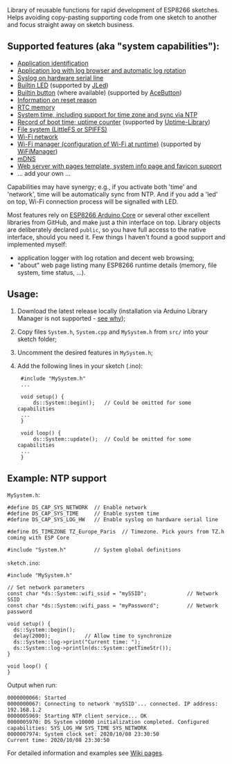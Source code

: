 Library of reusable functions for rapid development of ESP8266 sketches. Helps avoiding copy-pasting supporting code from one sketch to another and focus straight away on sketch business.

Supported features (aka "system capabilities"):
-----------------------------------------------
* [Application identification](https://github.com/denis-stepanov/esp-ds-system/wiki/DS_CAP_APP_ID)
* [Application log with log browser and automatic log rotation](https://github.com/denis-stepanov/esp-ds-system/wiki/DS_CAP_APP_LOG)
* [Syslog on hardware serial line](https://github.com/denis-stepanov/esp-ds-system/wiki/DS_CAP_SYS_LOG_HW)
* [Builtin LED](https://github.com/denis-stepanov/esp-ds-system/wiki/) (supported by [JLed](https://github.com/jandelgado/jled))
* [Builtin button](https://github.com/denis-stepanov/esp-ds-system/wiki/DS_CAP_BUTTON) (where available) (supported by [AceButton](https://github.com/bxparks/AceButton))
* [Information on reset reason](https://github.com/denis-stepanov/esp-ds-system/wiki/DS_CAP_SYS_RESET)
* [RTC memory](https://github.com/denis-stepanov/esp-ds-system/wiki/DS_CAP_SYS_RTCMEM)
* [System time, including support for time zone and sync via NTP](https://github.com/denis-stepanov/esp-ds-system/wiki/DS_CAP_SYS_TIME)
* [Record of boot time; uptime counter](https://github.com/denis-stepanov/esp-ds-system/wiki/DS_CAP_SYS_UPTIME) (supported by [Uptime-Library](https://github.com/YiannisBourkelis/Uptime-Library))
* [File system (LittleFS or SPIFFS)](https://github.com/denis-stepanov/esp-ds-system/wiki/DS_CAP_SYS_FS)
* [Wi-Fi network](https://github.com/denis-stepanov/esp-ds-system/wiki/DS_CAP_SYS_NETWORK)
* [Wi-Fi manager (configuration of Wi-Fi at runtime)](https://github.com/denis-stepanov/esp-ds-system/wiki/DS_CAP_WIFIMANAGER) (supported by [WiFiManager](https://github.com/tzapu/WiFiManager))
* [mDNS](https://github.com/denis-stepanov/esp-ds-system/wiki/DS_CAP_MDNS)
* [Web server with pages template, system info page and favicon support](https://github.com/denis-stepanov/esp-ds-system/wiki/DS_CAP_WEBSERVER)
* ... add your own ...

Capabilities may have synergy; e.g., if you activate both 'time' and 'network', time will be automatically sync from NTP. And if you add a 'led' on top, Wi-Fi connection process will be signalled with LED.

Most features rely on [ESP8266 Arduino Core](https://github.com/esp8266/Arduino) or several other excellent libraries from GitHub, and make just a thin interface on top. Library objects are deliberately declared `public`, so you have full access to the native interface, should you need it. Few things I haven't found a good support and implemented myself:
* application logger with log rotation and decent web browsing;
* "about" web page listing many ESP8266 runtime details (memory, file system, time status, ...).

Usage:
------
1. Download the latest release locally (installation via Arduino Library Manager is not supported - [see why](https://github.com/denis-stepanov/esp-ds-system/wiki/Design#use-of-c-preprocessor));
2. Copy files `System.h`, `System.cpp` and `MySystem.h` from `src/` into your sketch folder;
3. Uncomment the desired features in `MySystem.h`;
4. Add the following lines in your sketch (.ino):

		#include "MySystem.h"
		...

		void setup() {
	  		ds::System::begin();   // Could be omitted for some capabilities
	  	...
		}

		void loop() {
	  		ds::System::update();  // Could be omitted for some capabilities
	  	...
		}

Example: NTP support
--------------------

`MySystem.h`:

	#define DS_CAP_SYS_NETWORK  // Enable network
	#define DS_CAP_SYS_TIME     // Enable system time
	#define DS_CAP_SYS_LOG_HW   // Enable syslog on hardware serial line

	#define DS_TIMEZONE TZ_Europe_Paris  // Timezone. Pick yours from TZ.h coming with ESP Core

	#include "System.h"         // System global definitions

`sketch.ino`:

	#include "MySystem.h"

	// Set network parameters
	const char *ds::System::wifi_ssid = "mySSID";             // Network SSID
	const char *ds::System::wifi_pass = "myPassword";         // Network password

	void setup() {
	  ds::System::begin();
	  delay(2000);           // Allow time to synchronize
	  ds::System::log->print("Current time: ");
	  ds::System::log->println(ds::System::getTimeStr());  
	}

	void loop() {
	}

Output when run:

	0000000066: Started
	0000000067: Connecting to network 'mySSID'... connected. IP address: 192.168.1.2
	0000005969: Starting NTP client service... OK
	0000005970: DS System v10000 initialization completed. Configured capabilities: SYS_LOG_HW SYS_TIME SYS_NETWORK
	0000007974: System clock set: 2020/10/08 23:30:50
	Current time: 2020/10/08 23:30:50

For detailed information and examples see [Wiki pages](https://github.com/denis-stepanov/esp-ds-system/wiki/Capabilities).

